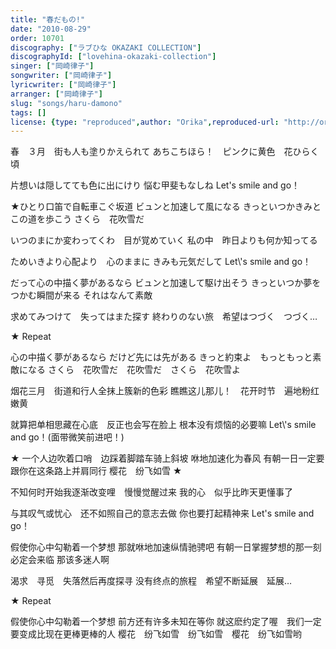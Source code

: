 ```yaml
---
title: "春だもの!"
date: "2010-08-29"
order: 10701
discography: ["ラブひな OKAZAKI COLLECTION"]
discographyId: ["lovehina-okazaki-collection"]
singer: ["岡崎律子"]
songwriter: ["岡崎律子"]
lyricwriter: ["岡崎律子"]
arranger: ["岡崎律子"]
slug: "songs/haru-damono"
tags: []
license: {type: "reproduced",author: "Orika",reproduced-url: "http://orikamushi.myweb.hinet.net/",reproduced-website: "織歌蟲網站"}
---
```


春　３月　街も人も塗りかえられて 
あちこちほら！　ピンクに黄色　花ひらく頃 

片想いは隠してても色に出にけり 
悩む甲斐もなしね 
Let's smile and go！ 

★ひとり口笛で自転車こぐ坂道 
ビュンと加速して風になる 
きっといつかきみとこの道を歩こう 
さくら　花吹雪だ 

いつのまにか変わってくわ　目が覚めていく 
私の中　昨日よりも何か知ってる 

ためいきより心配より　心のままに 
きみも元気だして 
Let\\'s smile and go！ 

だって心の中描く夢があるなら 
ビュンと加速して駆け出そう 
きっといつか夢をつかむ瞬間が来る 
それはなんて素敵 

求めてみつけて　失ってはまた探す 
終わりのない旅　希望はつづく　つづく… 

★ Repeat

心の中描く夢があるなら 
だけど先には先がある 
きっと約束よ　もっともっと素敵になる 
さくら　花吹雪だ　花吹雪だ　さくら　花吹雪よ

烟花三月　街道和行人全抹上簇新的色彩 
瞧瞧这儿那儿！　花开时节　遍地粉红嫩黄 

就算把单相思藏在心底　反正也会写在脸上 
根本没有烦恼的必要嘛 
Let\\'s smile and go！(面带微笑前进吧！) 

★ 一个人边吹着口哨　边踩着脚踏车骑上斜坡 
咻地加速化为春风 
有朝一日一定要跟你在这条路上并肩同行 
樱花　纷飞如雪 ★ 

不知何时开始我逐渐改变哩　慢慢觉醒过来 
我的心　似乎比昨天更懂事了 

与其叹气或忧心　还不如照自己的意志去做 
你也要打起精神来 
Let's smile and go！ 

假使你心中勾勒着一个梦想 
那就咻地加速纵情驰骋吧 
有朝一日掌握梦想的那一刻必定会来临 
那该多迷人啊 

渴求　寻觅　失落然后再度探寻 
没有终点的旅程　希望不断延展　延展… 

★ Repeat 

假使你心中勾勒着一个梦想 
前方还有许多未知在等你 
就这麽约定了喔　我们一定要变成比现在更棒更棒的人 
樱花　纷飞如雪　纷飞如雪　樱花　纷飞如雪哟
